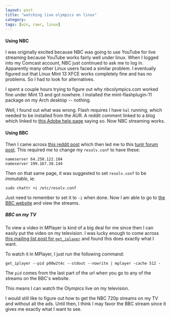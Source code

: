 ```yaml
---
layout: post
title: "watching live olympics on linux"
category: 
tags: [win, rawr, linux]
---
```


#### Using NBC ####
I was originally excited because NBC was going to use YouTube for live
streaming because YouTube works fairly well under linux. When I logged
into my Comcast account, NBC just continued to ask me to log in.
Apparently many other Linux users faced a similar problem. I eventually
figured out that Linux Mint 13 XFCE works completely fine and has no
problems. So I had to look for alternatives.

I spent a couple hours trying to figure out why nbcolympics.com worked
fine under Mint 13 and got nowhere. I installed the mint-flashplugin-11
package on my Arch desktop -- nothing.

Well, I found out what was wrong. Flash requires I have `hal` running,
which needed to be installed from the AUR. A reddit comment linked to a
blog which linked to [this Adobe help
page](http://helpx.adobe.com/x-productkb/multi/flash-player-11-problems-playing.html)
saying so. Now NBC streaming works.

#### Using BBC ####
Then I came across [this reddit
post](http://www.reddit.com/r/olympics/comments/xaj75/wanna_watch_the_bbc_live_stream/)
which then led me to this [tunlr forum
post](http://tunlr.net/forums/topic/getting-started-for-linuxunixbsd/).
This required me to change my `resolv.conf` to have these:

    nameserver 64.250.122.104
    nameserver 199.167.30.144

Then on that same page, it was suggested to set `resolv.conf` to be
*immutable*, ie:

    sudo chattr +i /etc/resolv.conf

Just need to remember to set it to `-i` when done. Now I am able to go
to [the BBC
website](http://www.bbc.co.uk/sport/olympics/2012/live-video) and view
the streams. 

##### BBC on my TV #####

To view a video in MPlayer is kind of a big deal for me since then I can
easily put the video on my television. I was lucky enough to come across
[this mailing list post for `get_iplayer`](http://www.mail-archive.com/get_iplayer@lists.infradead.org/msg03103.html)
and found this does exactly what I want.

To watch it in MPlayer, I just run the following command:

    get_iplayer --pid p00w2t4c --stdout --nowrite | mplayer -cache 512 -

The `pid` comes from the last part of the url when you go to any of the
streams on the BBC's website.

This means I can watch the Olympics live on my television.

I would still like to figure out how to get the NBC 720p streams on my
TV and without all the ads. Until then, I think I may favor the BBC
stream since it gives me exactly what I want to see.
